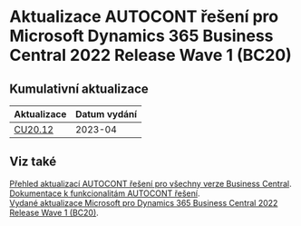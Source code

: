 # Aktualizace AUTOCONT řešení pro Microsoft Dynamics 365 Business Central 2022 Release Wave 1 (BC20)

## Kumulativní aktualizace

|Aktualizace |Datum vydání  |
|---------|---------|
|[CU20.12](2023-04-CU20.12-Changes.md) |2023-04 |

<!--

|[CU20.14](2023-06-CU20.14-Changes.md) |2023-06 |
|[CU20.13](2023-05-CU20.13-Changes.md) |2023-05 |
|[CU20.12](2023-04-CU20.12-Changes.md) |2023-04 |
|[CU20.11](2023-03-CU20.11-Changes.md) |2023-03 |
|[CU20.10](2023-02-CU20.10-Changes.md) |2023-02 |
|[CU20.9](2023-01-CU20.9-Changes.md) |2023-01 |
|[CU20.8](2022-12-CU20.8-Changes.md) |2022-12 |
|[CU20.7](2022-11-CU20.7-Changes.md) |2022-11 |
|[CU20.6](2022-10-CU20.6-Changes.md) |2022-10 |
|[CU20.5](2022-09-CU20.5-Changes.md) |2022-09 |
|[CU20.4](2022-08-CU20.4-Changes.md) |2022-08 |
|[CU20.3](2022-07-CU20.3-Changes.md) |2022-07 |
|[CU20.2](2022-06-CU20.2-Changes.md) |2022-06 |
|[CU20.1](2022-05-CU20.1-Changes.md) |2022-05 |
-->

## Viz také

[Přehled aktualizací AUTOCONT řešení pro všechny verze Business Central](../../index.md).  
[Dokumentace k funkcionalitám AUTOCONT řešení](https://muj.autocont.cz/docs/cs-cz/dynamics365/business-central/AC-Solutions/ac-solutions.html).  
[Vydané aktualizace Microsoft pro Dynamics 365 Business Central 2022 Release Wave 1 (BC20)](https://support.microsoft.com/en-us/topic/released-updates-for-microsoft-dynamics-365-business-central-2022-release-wave-1-25be7a74-9771-4f0a-b9bd-ee1aac5a227d).  
